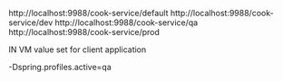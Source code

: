http://localhost:9988/cook-service/default
http://localhost:9988/cook-service/dev
http://localhost:9988/cook-service/qa
http://localhost:9988/cook-service/prod


IN VM value set for client application 

-Dspring.profiles.active=qa
